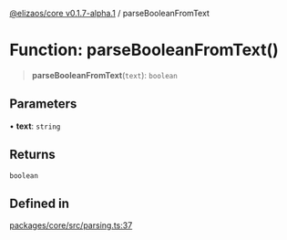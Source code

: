 [@elizaos/core v0.1.7-alpha.1](../) / parseBooleanFromText

# Function: parseBooleanFromText()

> **parseBooleanFromText**(`text`): `boolean`

## Parameters

• **text**: `string`

## Returns

`boolean`

## Defined in

[packages/core/src/parsing.ts:37](https://github.com/elizaOS/eliza/blob/main/packages/core/src/parsing.ts#L37)
